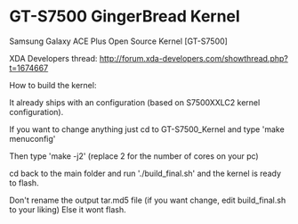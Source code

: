 GT-S7500 GingerBread Kernel
===========================

Samsung Galaxy ACE Plus Open Source Kernel [GT-S7500]

XDA Developers thread: http://forum.xda-developers.com/showthread.php?t=1674667

How to build the kernel:

It already ships with an configuration  (based on S7500XXLC2 kernel configuration).

If you want to change anything just cd to GT-S7500_Kernel and type 'make menuconfig'

Then type 'make -j2' (replace 2 for the number of cores on your pc)

cd back to the main folder and run './build_final.sh' and the kernel is ready to flash.

Don't rename the output tar.md5 file (if you want change, edit build_final.sh to your liking)
Else it wont flash.

